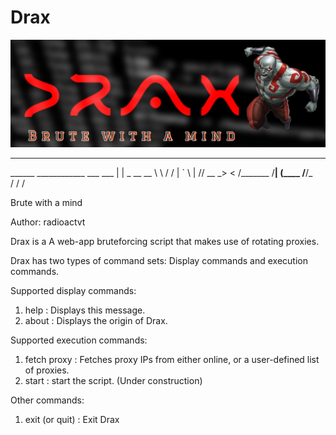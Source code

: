 # Drax
![image](banner.jpeg)

________                       
\______ \____________  ___  ___
 |    |  \_  __ \__  \ \  \/  /
 |    `   \  | \// __ \_>    < 
/_______  /__|  (____  /__/\_ \
        \/           \/      \/


Brute with a mind

Author: radioactvt

Drax is a A web-app bruteforcing script that makes use of rotating proxies.

Drax has two types of command sets: Display commands and execution commands. 

Supported display commands:

1. help : Displays this message.
2. about : Displays the origin of Drax.

Supported execution commands:

1. fetch proxy : Fetches proxy IPs from either online, or a user-defined list of proxies.
2. start : start the script. (Under construction)

Other commands:

1. exit (or quit) : Exit Drax
